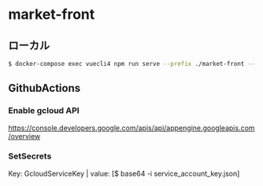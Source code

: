 # market-front

## ローカル
```bash
$ docker-compose exec vuecli4 npm run serve --prefix ./market-front -- --port 9050 --host 0.0.0.0
```

## GithubActions
### Enable gcloud API
https://console.developers.google.com/apis/api/appengine.googleapis.com/overview

### SetSecrets
Key: GcloudServiceKey | value: [$ base64 -i service_account_key.json]
